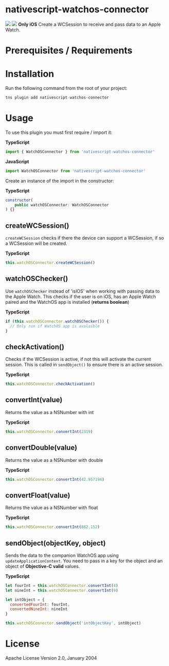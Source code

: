 # nativescript-watchos-connector

![](https://img.shields.io/npm/v/nativescript-watchos-connector) ![](https://img.shields.io/github/downloads/reecereynolds/nativescript-watchos-connector/total)
**Only iOS** Create a WCSession to receive and pass data to an Apple Watch.

# Prerequisites / Requirements

# Installation

Run the following command from the root of your project:

```javascript
tns plugin add nativescript-watchos-connector
```

# Usage

To use this plugin you must first require / import it:

**TypeScript**

```javascript
import { WatchOSConnector } from 'nativescript-watchos-connector'
```

**JavaScript**

```javascript
import WatchOSConnector from 'nativescript-watchos-connector'
```

Create an instance of the import in the constructor:

**TypeScript**

```javascript
constructor(
	public watchOSConnector: WatchOSConnector
) {}
```

## createWCSession()

`createWCSession` checks if there the device can support a WCSession, if so a WCSession will be created.

**TypeScript**

```javascript
this.watchOSConnector.createWCSession()
```

## watchOSChecker()

Use `watchOSChecker` instead of 'isIOS' when working with passing data to the Apple Watch. This checks if the user is on iOS, has an Apple Watch paired and the WatchOS app is installed (**returns boolean**)

**TypeScript**

```javascript
if (this.watchOSConnector.watchOSChecker()) {
  // Only run if WatchOS app is avalaible
}
```

## checkActivation()

Checks if the WCSession is active, if not this will activate the current session. This is called in `sendObject()` to ensure there is an active session.

**TypeScript**

```javascript
this.watchOSConnector.checkActivation()
```

## convertInt(value)

Returns the value as a NSNumber with int

**TypeScript**

```javascript
this.watchOSConnector.convertInt(2319)
```

## convertDouble(value)

Returns the value as a NSNumber with double

**TypeScript**

```javascript
this.watchOSConnector.convertInt(42.957194)
```

## convertFloat(value)

Returns the value as a NSNumber with float

**TypeScript**

```javascript
this.watchOSConnector.convertInt(882.152)
```

## sendObject(objectKey, object)

Sends the data to the companion WatchOS app using `updateApplicationContext`. You need to pass in a key for the object and an object of **Objective-C valid** values.

**TypeScript**

```javascript
let fourInt = this.watchOSConnector.convertInt(4)
let nineInt = this.watchOSConnector.convertInt(9)

let intObject = {
  convertedFourInt: fourInt,
  convertedNineInt: nineInt
}

this.watchOSConnector.sendObject('intObjectKey', intObject)
```

# License

Apache License Version 2.0, January 2004
